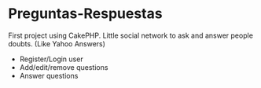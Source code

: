 # Preguntas-Respuestas

First project using CakePHP.
Little social network to ask and answer people doubts. (Like Yahoo Answers)

* Register/Login user
* Add/edit/remove questions
* Answer questions
